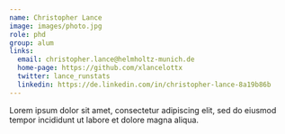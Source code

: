 ```yaml
---
name: Christopher Lance
image: images/photo.jpg
role: phd
group: alum
links:
  email: christopher.lance@helmholtz-munich.de
  home-page: https://github.com/xlancelottx
  twitter: lance_runstats
  linkedin: https://de.linkedin.com/in/christopher-lance-8a19b86b
---
```


Lorem ipsum dolor sit amet, consectetur adipiscing elit, sed do eiusmod tempor incididunt ut labore et dolore magna aliqua.
